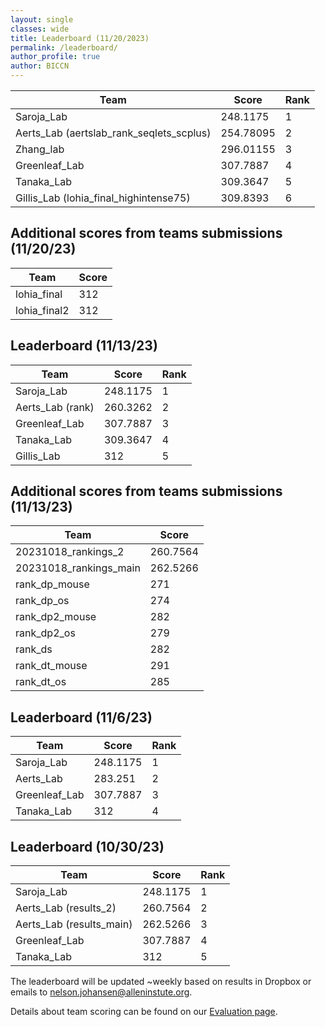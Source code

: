 ```yaml
---
layout: single
classes: wide
title: Leaderboard (11/20/2023)
permalink: /leaderboard/
author_profile: true
author: BICCN
---
```


Team | Score | Rank
--- | --- | --- 
Saroja_Lab | 248.1175 | 1
Aerts_Lab (aertslab_rank_seqlets_scplus) | 254.78095 | 2
Zhang_lab | 296.01155 | 3
Greenleaf_Lab | 307.7887 | 4
Tanaka_Lab | 309.3647 | 5
Gillis_Lab (lohia_final_highintense75) | 309.8393 | 6

## Additional scores from teams submissions (11/20/23)

Team | Score 
--- | --- 
lohia_final | 312
lohia_final2 | 312

## Leaderboard (11/13/23)

Team | Score | Rank
--- | --- | --- 
Saroja_Lab | 248.1175 | 1
Aerts_Lab (rank) | 260.3262 | 2
Greenleaf_Lab | 307.7887 | 3
Tanaka_Lab | 309.3647 | 4
Gillis_Lab | 312 | 5

## Additional scores from teams submissions (11/13/23)

Team | Score 
--- | --- 
20231018_rankings_2 | 260.7564
20231018_rankings_main | 262.5266
rank_dp_mouse | 271
rank_dp_os | 274
rank_dp2_mouse | 282
rank_dp2_os | 279
rank_ds | 282
rank_dt_mouse | 291
rank_dt_os | 285

## Leaderboard (11/6/23)

Team | Score | Rank
--- | --- | --- 
Saroja_Lab | 248.1175 | 1
Aerts_Lab | 283.251 | 2
Greenleaf_Lab | 307.7887 | 3
Tanaka_Lab | 312 | 4

## Leaderboard (10/30/23)

Team | Score | Rank
--- | --- | --- 
Saroja_Lab | 248.1175 | 1
Aerts_Lab (results_2) | 260.7564 | 2
Aerts_Lab (results_main) | 262.5266 | 3
Greenleaf_Lab | 307.7887 | 4
Tanaka_Lab | 312 | 5

The leaderboard will be updated ~weekly based on results in Dropbox or emails to nelson.johansen@alleninstute.org.

Details about team scoring can be found on our [Evaluation page](https//biccnchallenge.org/evaluation/#evaluation-metrics).


